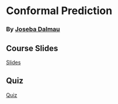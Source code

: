 # Conformal Prediction
### By [Joseba Dalmau](https://josebadalmau.com/)

<!-- ### Course slides:

<object data="ood.pdf" width="1000" height="1000" type='application/pdf'></object> -->

## Course Slides

[Slides](%5BLecture%5D%20Conformal%20Prediction.pdf)

## Quiz

[Quiz](https://docs.google.com/forms/d/e/1FAIpQLSfzZWcft_OoKyz6RCCOtPattYQeMoFpS2cogKgQhn7Muot7Hw/viewform?usp=header)


